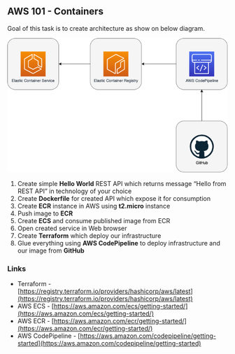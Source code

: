 ## AWS 101 - Containers

Goal of this task is to create architecture as show on below diagram.

![Diagram](diagram.png)

1. Create simple **Hello World** REST API which returns message “Hello from REST API” in technology of your choice
2. Create **Dockerfile** for created API which expose it for consumption
3. Create **ECR** instance in AWS using **t2.micro** instance
4. Push image to **ECR**
5. Create **ECS** and consume published image from ECR
6. Open created service in Web browser
7. Create **Terraform** which deploy our infrastructure
8. Glue everything using **AWS CodePipeline** to deploy infrastructure and our image from **GitHub**

### Links

- Terraform - [https://registry.terraform.io/providers/hashicorp/aws/latest](https://registry.terraform.io/providers/hashicorp/aws/latest)
- AWS ECS - [https://aws.amazon.com/ecs/getting-started/](https://aws.amazon.com/ecs/getting-started/)
- AWS ECR - [https://aws.amazon.com/ecr/getting-started/](https://aws.amazon.com/ecr/getting-started/)
- AWS CodePipeline - [https://aws.amazon.com/codepipeline/getting-started](https://aws.amazon.com/codepipeline/getting-started)